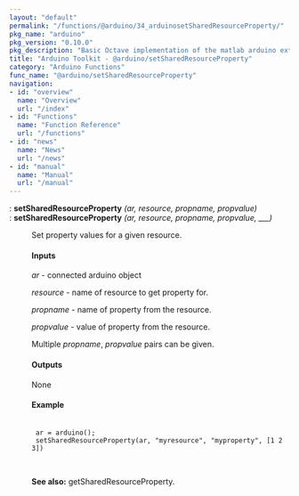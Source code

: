 ```yaml
---
layout: "default"
permalink: "/functions/@arduino/34_arduinosetSharedResourceProperty/"
pkg_name: "arduino"
pkg_version: "0.10.0"
pkg_description: "Basic Octave implementation of the matlab arduino extension,  allowing communication to a programmed arduino board to control its  hardware."
title: "Arduino Toolkit - @arduino/setSharedResourceProperty"
category: "Arduino Functions"
func_name: "@arduino/setSharedResourceProperty"
navigation:
- id: "overview"
  name: "Overview"
  url: "/index"
- id: "Functions"
  name: "Function Reference"
  url: "/functions"
- id: "news"
  name: "News"
  url: "/news"
- id: "manual"
  name: "Manual"
  url: "/manual"
---
```

<dl class="def">
<dt id="index-setSharedResourceProperty"><span class="category">: </span><span><em></em> <strong>setSharedResourceProperty</strong> <em>(<var>ar</var>, <var>resource</var>, <var>propname</var>, <var>propvalue</var>)</em><a href='#index-setSharedResourceProperty' class='copiable-anchor'></a></span></dt>
<dt id="index-setSharedResourceProperty-1"><span class="category">: </span><span><em></em> <strong>setSharedResourceProperty</strong> <em>(<var>ar</var>, <var>resource</var>, <var>propname</var>, <var>propvalue</var>, ___)</em><a href='#index-setSharedResourceProperty-1' class='copiable-anchor'></a></span></dt>
<dd><p>Set property values for a given resource.
</p>
<span id="Inputs"></span><h4 class="subsubheading">Inputs</h4>
<p><var>ar</var> - connected arduino object
</p>
<p><var>resource</var> - name of resource to get property for.
</p>
<p><var>propname</var> - name of property from the resource.
</p>
<p><var>propvalue</var> - value of property from the resource.
</p>
<p>Multiple <var>propname</var>, <var>propvalue</var> pairs can be given.
</p>
<span id="Outputs"></span><h4 class="subsubheading">Outputs</h4>
<p>None
</p>
<span id="Example"></span><h4 class="subsubheading">Example</h4>
<div class="example">
<pre class="example"> <code>
 ar = arduino();
 setSharedResourceProperty(ar, &quot;myresource&quot;, &quot;myproperty&quot;, [1 2 3])
 </code>
 </pre></div>


<p><strong>See also:</strong> getSharedResourceProperty.
 </p></dd></dl>